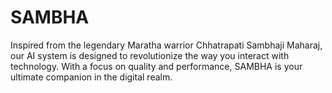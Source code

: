 # SAMBHA
Inspired from the legendary Maratha warrior Chhatrapati Sambhaji Maharaj, our AI system is designed to revolutionize the way you interact with technology. With a focus on quality and performance, SAMBHA is your ultimate companion in the digital realm.
